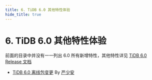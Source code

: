 ```yaml
---
title: 6. TiDB 6.0 其他特性体验
hide_title: true
---
```


# 6. TiDB 6.0 其他特性体验

前面的目录中并没有一一列出 6.0 所有新增特性，其他特性详见 [TiDB 6.0 Release 文档](https://docs.pingcap.com/zh/tidb/v6.0/release-6.0.0-dmr)

- [TiDB 6.0 离线包变更](1-offline-package.md) By [严少安](https://tidb.net/u/ShawnYan/post/all)
